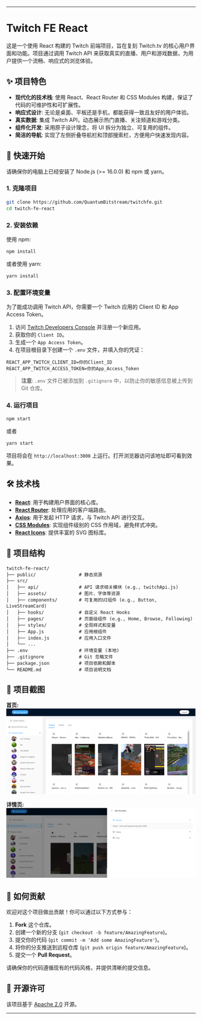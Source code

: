 

---

# Twitch FE React

这是一个使用 React 构建的 Twitch 前端项目，旨在复刻 Twitch.tv 的核心用户界面和功能。项目通过调用 Twitch API 来获取真实的直播、用户和游戏数据，为用户提供一个流畅、响应式的浏览体验。

## ✨ 项目特色

*   **现代化的技术栈**: 使用 React、React Router 和 CSS Modules 构建，保证了代码的可维护性和可扩展性。
*   **响应式设计**: 无论是桌面、平板还是手机，都能获得一致且友好的用户体验。
*   **真实数据**: 集成 Twitch API，动态展示热门直播、关注频道和游戏分类。
*   **组件化开发**: 采用原子设计理念，将 UI 拆分为独立、可复用的组件。
*   **简洁的导航**: 实现了左侧折叠导航栏和顶部搜索栏，方便用户快速发现内容。

## 🚀 快速开始

请确保你的电脑上已经安装了 Node.js (>= 16.0.0) 和 npm 或 yarn。

### 1. 克隆项目

```bash
git clone https://github.com/QuantumBitstream/twitchfe.git
cd twitch-fe-react
```

### 2. 安装依赖

使用 npm:
```bash
npm install
```
或者使用 yarn:
```bash
yarn install
```

### 3. 配置环境变量

为了能成功调用 Twitch API，你需要一个 Twitch 应用的 Client ID 和 App Access Token。

1.  访问 [Twitch Developers Console](https://dev.twitch.tv/console) 并注册一个新应用。
2.  获取你的 `Client ID`。
3.  生成一个 `App Access Token`。
4.  在项目根目录下创建一个 `.env` 文件，并填入你的凭证：

   ```env
   REACT_APP_TWITCH_CLIENT_ID=你的Client_ID
   REACT_APP_TWITCH_ACCESS_TOKEN=你的App_Access_Token
   ```

> **注意**: `.env` 文件已被添加到 `.gitignore` 中，以防止你的敏感信息被上传到 Git 仓库。

### 4. 运行项目

```bash
npm start
```
或者
```bash
yarn start
```

项目将会在 `http://localhost:3000` 上运行。打开浏览器访问该地址即可看到效果。

## 🛠️ 技术栈

*   **[React](https://reactjs.org/)**: 用于构建用户界面的核心库。
*   **[React Router](https://reactrouter.com/)**: 处理应用的客户端路由。
*   **[Axios](https://axios-http.com/)**: 用于发起 HTTP 请求，与 Twitch API 进行交互。
*   **[CSS Modules](https://github.com/css-modules/css-modules)**: 实现组件级别的 CSS 作用域，避免样式冲突。
*   **[React Icons](https://react-icons.github.io/react-icons/)**: 提供丰富的 SVG 图标库。

## 📂 项目结构

```
twitch-fe-react/
├── public/                # 静态资源
├── src/
│   ├── api/               # API 请求相关模块 (e.g., twitchApi.js)
│   ├── assets/            # 图片、字体等资源
│   ├── components/        # 可复用的UI组件 (e.g., Button, LiveStreamCard)
│   ├── hooks/             # 自定义 React Hooks
│   ├── pages/             # 页面级组件 (e.g., Home, Browse, Following)
│   ├── styles/            # 全局样式和变量
│   ├── App.js             # 应用根组件
│   ├── index.js           # 应用入口文件
│   └── ...
├── .env                   # 环境变量 (本地)
├── .gitignore             # Git 忽略文件
├── package.json           # 项目依赖和脚本
└── README.md              # 项目说明文档
```

## 📸 项目截图


**首页:**
![首页截图](src/assets/homePage.png)

**详情页:**
![详情页截图](src/assets/detailsPage.png)

## 🤝 如何贡献

欢迎对这个项目做出贡献！你可以通过以下方式参与：

1.  **Fork** 这个仓库。
2.  创建一个新的分支 (`git checkout -b feature/AmazingFeature`)。
3.  提交你的代码 (`git commit -m 'Add some AmazingFeature'`)。
4.  将你的分支推送到远程仓库 (`git push origin feature/AmazingFeature`)。
5.  提交一个 **Pull Request**。

请确保你的代码遵循现有的代码风格，并提供清晰的提交信息。

## 📜 开源许可

该项目基于 [Apache 2.0](https://opensource.org/licenses/apache-2-0) 开源。

---


